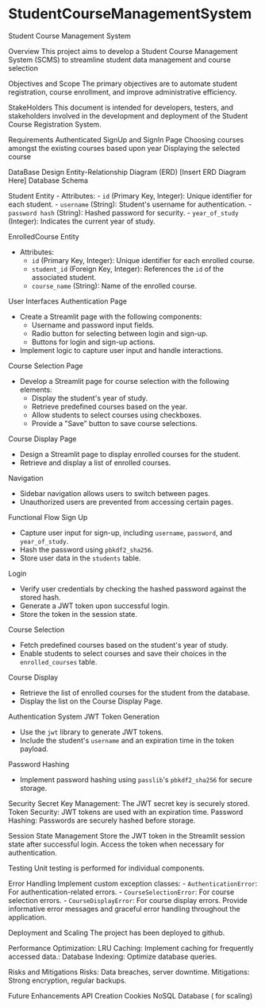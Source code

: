 # StudentCourseManagementSystem
Student Course Management System

Overview
This project aims to develop a Student Course Management System (SCMS) to streamline student data management and course selection

Objectives and Scope
The primary objectives are to automate student registration, course enrollment, and improve administrative efficiency.

StakeHolders
This document is intended for developers, testers, and stakeholders involved in the development and deployment of the Student Course Registration System.

Requirements
Authenticated SignUp and SignIn Page
Choosing courses amongst the existing courses based upon year
Displaying the selected course

DataBase Design
 Entity-Relationship Diagram (ERD)
[Insert ERD Diagram Here]
Database Schema

Student Entity
	- Attributes:
    - `id` (Primary Key, Integer): Unique identifier for each student.
    - `username` (String): Student's username for authentication.
    - `password hash` (String): Hashed password for security.
    - `year_of_study` (Integer): Indicates the current year of study.

EnrolledCourse Entity
- Attributes:
    - `id` (Primary Key, Integer): Unique identifier for each enrolled course.
    - `student_id` (Foreign Key, Integer): References the `id` of the associated student.
    - `course_name` (String): Name of the enrolled course.

User Interfaces
Authentication Page
- Create a Streamlit page with the following components:
    - Username and password input fields.
    - Radio button for selecting between login and sign-up.
    - Buttons for login and sign-up actions.
- Implement logic to capture user input and handle interactions.

Course Selection Page
- Develop a Streamlit page for course selection with the following elements:
    - Display the student's year of study.
    - Retrieve predefined courses based on the year.
    - Allow students to select courses using checkboxes.
    - Provide a "Save" button to save course selections.

Course Display Page
- Design a Streamlit page to display enrolled courses for the student.
- Retrieve and display a list of enrolled courses.

Navigation
- Sidebar navigation allows users to switch between pages.
- Unauthorized users are prevented from accessing certain pages.

Functional Flow
Sign Up
- Capture user input for sign-up, including `username`, `password`, and `year_of_study`.
- Hash the password using `pbkdf2_sha256`.
- Store user data in the `students` table.

Login
- Verify user credentials by checking the hashed password against the stored hash.
- Generate a JWT token upon successful login.
- Store the token in the session state.

Course Selection
- Fetch predefined courses based on the student's year of study.
- Enable students to select courses and save their choices in the `enrolled_courses` table.

Course Display
- Retrieve the list of enrolled courses for the student from the database.
- Display the list on the Course Display Page.

Authentication System
JWT Token Generation
- Use the `jwt` library to generate JWT tokens.
- Include the student's `username` and an expiration time in the token payload.

Password Hashing
- Implement password hashing using `passlib`'s `pbkdf2_sha256` for secure storage.

Security
Secret Key Management: The JWT secret key is securely stored.
Token Security: JWT tokens are used with an expiration time.
Password Hashing: Passwords are securely hashed before storage.

Session State Management
Store the JWT token in the Streamlit session state after successful login.
Access the token when necessary for authentication.

Testing
     Unit testing is performed for individual components.

Error Handling
Implement custom exception classes:
    - `AuthenticationError`: For authentication-related errors.
    - `CourseSelectionError`: For course selection errors.
    - `CourseDisplayError`: For course display errors.
Provide informative error messages and graceful error handling throughout the application.

Deployment and Scaling
The project has been deployed to github.

Performance Optimization:
LRU Caching: Implement caching for frequently accessed data.: 
Database Indexing: Optimize database queries.

Risks and Mitigations
Risks: Data breaches, server downtime.
Mitigations: Strong encryption, regular backups.

Future Enhancements
API Creation
Cookies 
NoSQL Database ( for scaling)
